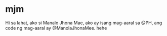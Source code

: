 # mjm
Hi sa lahat, ako si Manalo Jhona Mae, ako ay isang mag-aaral sa @PH, ang code ng mag-aaral ay @ManolaJhonaMee. hehe
